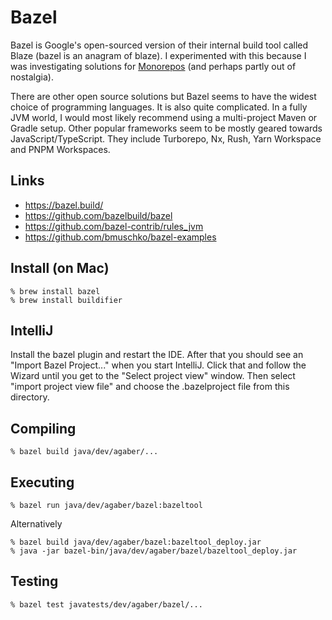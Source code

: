 # Bazel

Bazel is Google's open-sourced version of their internal build tool called Blaze
(bazel is an anagram of blaze). I experimented with this because I was
investigating solutions for [Monorepos][1] (and perhaps partly out of nostalgia).

There are other open source solutions but Bazel seems to have the widest choice
of programming languages. It is also quite complicated. In a fully JVM world, I
would most likely recommend using a multi-project Maven or Gradle setup. Other
popular frameworks seem to be mostly geared towards JavaScript/TypeScript. They
include Turborepo, Nx, Rush, Yarn Workspace and PNPM Workspaces.

[1]: https://en.wikipedia.org/wiki/Monorep]

## Links

* https://bazel.build/
* https://github.com/bazelbuild/bazel
* https://github.com/bazel-contrib/rules_jvm
* https://github.com/bmuschko/bazel-examples

## Install (on Mac)

```shell
% brew install bazel
% brew install buildifier
```

## IntelliJ

Install the bazel plugin and restart the IDE. After that you should see an
"Import Bazel Project..." when you start IntelliJ. Click that and follow the
Wizard until you get to the "Select project view" window. Then select
"import project view file" and choose the .bazelproject file from this directory.

## Compiling

```shell
% bazel build java/dev/agaber/...
```

## Executing

```shell
% bazel run java/dev/agaber/bazel:bazeltool
```

Alternatively

```shell
% bazel build java/dev/agaber/bazel:bazeltool_deploy.jar
% java -jar bazel-bin/java/dev/agaber/bazel/bazeltool_deploy.jar
```

## Testing

```shell
% bazel test javatests/dev/agaber/bazel/...
```
